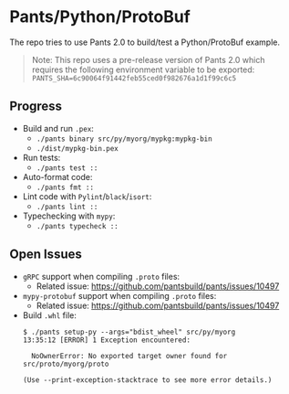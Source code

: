 # Pants/Python/ProtoBuf

The repo tries to use Pants 2.0 to build/test a Python/ProtoBuf example.

> Note: This repo uses a pre-release version of Pants 2.0 which requires the
> following environment variable to be exported:
> `PANTS_SHA=6c90064f91442feb55ced0f982676a1d1f99c6c5`

## Progress

- Build and run `.pex`:
  - `./pants binary src/py/myorg/mypkg:mypkg-bin`
  - `./dist/mypkg-bin.pex`
- Run tests:
  - `./pants test ::`
- Auto-format code:
  - `./pants fmt ::`
- Lint code with `Pylint`/`black`/`isort`:
  - `./pants lint ::`
- Typechecking with `mypy`:
  - `./pants typecheck ::`

## Open Issues

- `gRPC` support when compiling `.proto` files:
  - Related issue: https://github.com/pantsbuild/pants/issues/10497
- `mypy-protobuf` support when compiling `.proto` files:
  - Related issue: https://github.com/pantsbuild/pants/issues/10497
- Build `.whl` file:
  ```shell
  $ ./pants setup-py --args="bdist_wheel" src/py/myorg
  13:35:12 [ERROR] 1 Exception encountered:

    NoOwnerError: No exported target owner found for src/proto/myorg/proto

  (Use --print-exception-stacktrace to see more error details.)
  ```
